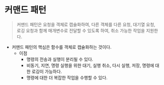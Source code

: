 # 커맨드 패턴
> 커맨드 패턴은 요청을 객체로 캡슐화하여, 다른 객체를 다른 요청, 대기열 요청, 로깅 요청과 함께 매개변수로 전달할 수 있도록 하여, 취소 가능한 작업을 지원한다.
* 커맨드 패턴의 핵심은 함수를 객체로 캡슐화하는 것이다. 
  * 이점
    * 명령의 전송과 실행이 분리될 수 있다. 
    * 비동기, 지연, 명령 실행을 위한 대기, 실행 취소, 다시 실행, 저장, 명령에 대한 로깅이 가능하다.
    * 명령에 대한 더 복잡한 작업을 수행할 수 있다.